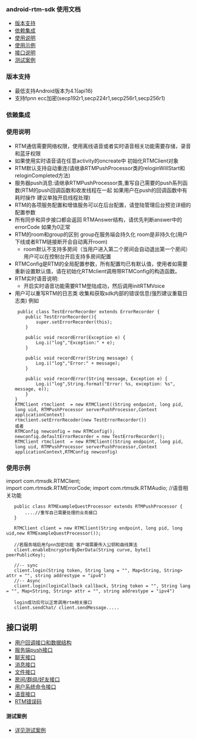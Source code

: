 ### android-rtm-sdk 使用文档
- [版本支持](#版本支持)
- [依赖集成](#依赖集成)
- [使用说明](#使用说明)
- [使用示例](#使用示例)
- [接口说明](#接口说明)
- [测试案例](#测试案例)

### 版本支持
- 最低支持Android版本为4.1(api16)
- 支持fpnn ecc加密(secp192r1,secp224r1,secp256r1,secp256r1)

### 依赖集成

### 使用说明
- RTM通信需要网络权限，使用离线语音或者实时语音相关功能需要存储，录音和蓝牙权限
- 如果使用实时语音请在任意activity的oncreate中 初始化RTMClient对象
- RTM默认支持自动重连(请继承RTMPushProcessor类的reloginWillStart和reloginCompleted方法)
- 服务器push消息:请继承RTMPushProcessor类,重写自己需要的push系列函数(RTM的push回调函数和收发线程在一起 如果用户在push的回调函数中有耗时操作 建议单独开启线程处理)
- RTM的各项服务配置和增值服务可以在后台配置，请登陆管理后台预览详细的配置参数
- 所有同步和异步接口都会返回 RTMAnswer结构，请优先判断answer中的errorCode 如果为0正常
- RTM的room和group的区别 group在服务端会持久化 room是非持久化(用户下线或者RTM链接断开会自动离开room)
  - room默认不支持多房间（当用户进入第二个房间会自动退出第一个房间） 用户可以在控制台开启支持多房间配置
- RTMConfig是RTM的全局配置参数，所有配置均已有默认值，使用者如需要重新设置默认值，请在初始化RTMclient调用带RTMConfig的构造函数。
- RTM实时语音说明:
  - 开启实时语音功能需要RTM登陆成功，然后调用initRTMVoice
- 用户可以重写RTM的日志类 收集和获取sdk内部的错误信息(强烈建议重载日志类) 例如
    ~~~
     public class TestErrorRecorder extends ErrorRecorder {
        public TestErrorRecorder(){
            super.setErrorRecorder(this);
        }
    
        public void recordError(Exception e) {
            Log.i("log","Exception:" + e);
        }
    
        public void recordError(String message) {
            Log.i("log","Error:" + message);
        }
    
        public void recordError(String message, Exception e) {
            Log.i("log",String.format("Error: %s, exception: %s", message, e));
        }
    }
    RTMClient rtmclient  = new RTMClient((String endpoint, long pid, long uid, RTMPushProcessor serverPushProcessor,Context applicationContext)
    rtmclient.setErrorRecoder(new TestErrorRecorder())
    或者
    RTMConfig newconfig = new RTMConfig();
    newconfig.defaultErrorRecorder = new TestErrorRecorder();
    RTMClient rtmclient  = new RTMClient((String endpoint, long pid, long uid, RTMPushProcessor serverPushProcessor,Context applicationContext,RTMConfig newconfig)
    ~~~

### 使用示例
import com.rtmsdk.RTMClient;<br>
import com.rtmsdk.RTMErrorCode;
import com.rtmsdk.RTMAudio; //语音相关功能

 ~~~
    public class RTMExampleQuestProcessor extends RTMPushProcessor {
        ....//重写自己需要处理的业务接口
    }
    
    RTMClient client = new RTMClient(String endpoint, long pid, long uid,new RTMExampleQuestProcessor());
    
    //若服务端启用fpnn加密功能 客户端需要传入公钥和曲线算法
    client.enableEncryptorByDerData(String curve, byte[] peerPublicKey);
    
    //-- sync
    client.login(String token, String lang = "", Map<String, String> attr = "", string addrestype = "ipv4")
    //-- Async
    client.login(loginCallback callback, String token = "", String lang = "", Map<String, String> attr = "", string addrestype = "ipv4")
    
    login成功后可以正常调用rtm相关接口
    client.sendChat/ client.sendMessage.....
~~~

##  接口说明
- [用户回调接口和数据结构](doc-zh/RTMUserInterface.md)
- [服务端push接口](doc-zh/RTMPush.md)
- [聊天接口](doc-zh/RTMChat.md)
- [消息接口](doc-zh/RTMessage.md)
- [文件接口](doc-zh/RTMFile.md)
- [房间/群组/好友接口](doc-zh/RTMRelationship.md)
- [用户系统命令接口](doc-zh/RTMUserSystem.md)
- [语音接口](doc-zh/RTMAudio.md)
- [RTM错误码](doc-zh/ErrorCode.md)


#### 测试案例
- [详见测试案例](app/src/main/java/com/rtm)
